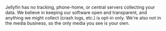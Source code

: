 Jellyfin has no tracking, phone-home, or central servers collecting your data. We believe in keeping our software open and transparent, and anything we might collect (crash logs, etc.) is opt-in only. We're also not in the media business, so the only media you see is your own.
